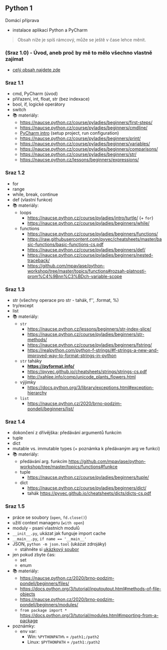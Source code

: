 ## Python 1

Domácí příprava
- instalace aplikací Python a PyCharm

> Obsah níže je spíš rámcový, může se ještě v čase lehce měnit.

### (Sraz 1.0) - Úvod, aneb proč by mě to mělo všechno vlastně zajímat
- [celý obsah najdete zde](python1.0-intro.md)


### Sraz 1.1
- cmd, PyCharm (úvod)
- přiřazení, int, float, str (bez indexace)
- bool, if, logické operátory
- switch
- 📚 materiály: 
  * https://naucse.python.cz/course/pyladies/beginners/first-steps/
  * https://naucse.python.cz/course/pyladies/beginners/cmdline/
  * [PyCharm intro](../topics/pycharm-intro/README.md) (setup project, run configuration)
  * https://naucse.python.cz/course/pyladies/beginners/print/
  * https://naucse.python.cz/course/pyladies/beginners/variables/
  * https://naucse.python.cz/course/pyladies/beginners/comparisons/
  * https://naucse.python.cz/course/pyladies/beginners/str/
  * https://naucse.python.cz/lessons/beginners/expressions/

### Sraz 1.2
- for
- range
- while, break, continue
- def (vlastní funkce)
- 📚 materiály:
  - loops
      * https://naucse.python.cz/course/pyladies/intro/turtle/ (+ `for`)
      * https://naucse.python.cz/course/pyladies/beginners/while/
  - functions
      * https://naucse.python.cz/course/pyladies/beginners/functions/
      * https://raw.githubusercontent.com/pyvec/cheatsheets/master/basic-functions/basic-functions-cs.pdf
      * https://naucse.python.cz/course/pyladies/beginners/def/
      * https://naucse.python.cz/course/pyladies/beginners/nested-traceback/
      * https://github.com/mpavlase/python-workshop/tree/master/topics/functions#rozsah-platnosti-prom%C4%9Bnn%C3%BDch-variable-scope

### Sraz 1.3
- str (všechny operace pro str - tahák, f'', .format, %)
- try/except
- list
- 📚 materiály:
  - `str`
      * https://naucse.python.cz/lessons/beginners/str-index-slice/
      * https://naucse.python.cz/course/pyladies/beginners/str-methods/
      * https://naucse.python.cz/course/pyladies/beginners/fstring/
      * https://realpython.com/python-f-strings/#f-strings-a-new-and-improved-way-to-format-strings-in-python
  - `str` taháky
      * **https://pyformat.info/**
      * https://pyvec.github.io/cheatsheets/strings/strings-cs.pdf
      * http://xahlee.info/comp/unicode_plants_flowers.html
  - výjimky
      * https://docs.python.org/3/library/exceptions.html#exception-hierarchy
  - `list`
      * https://naucse.python.cz/2020/brno-podzim-pondeli/beginners/list/


### Sraz 1.4
- dokončení z dřívějška: předávání argumentů funkcím
- tuple
- dict
- mutable vs. immutable types (+ poznámka k předávaným arg ve funkci)
- 📚 materiály:
  - předávání arg. funkcím https://github.com/mpavlase/python-workshop/tree/master/topics/functions#funkce
  - tuple
    * https://naucse.python.cz/course/pyladies/beginners/tuple/
  - dict
    * https://naucse.python.cz/course/pyladies/beginners/dict/
    * tahák https://pyvec.github.io/cheatsheets/dicts/dicts-cs.pdf


### Sraz 1.5
- práce se soubory (`open`, `fd.close()`)
- užití context manageru (`with open`)
- moduly - psaní vlastních modulů
- `__init__.py`, ukázat jak funguje import cache
- `__main__.py`, `if name == '__main__'`
- JSON, `python -m json.tool` (ukázat zdrojáky)
   - stáhněte si [ukázkový soubor](example.json)
- jen pokud zbyte čas:
  - set
  - enum
- 📚 materiály:
  - https://naucse.python.cz/2020/brno-podzim-pondeli/beginners/files/
  - https://docs.python.org/3/tutorial/inputoutput.html#methods-of-file-objects
  - https://naucse.python.cz/2020/brno-podzim-pondeli/beginners/modules/
  - `from package import *` https://docs.python.org/3/tutorial/modules.html#importing-from-a-package
- poznámky:
  - env var:
    - Win: `%PYTHONPATH%` = `/path1;/path2`
    - Linux: `$PYTHONPATH` = `/path1:/path2`

